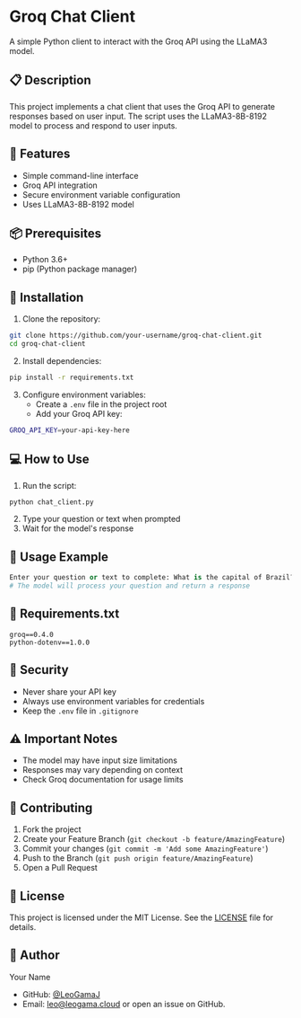 # Groq Chat Client

A simple Python client to interact with the Groq API using the LLaMA3 model.

## 📋 Description

This project implements a chat client that uses the Groq API to generate responses based on user input. The script uses the LLaMA3-8B-8192 model to process and respond to user inputs.

## 🚀 Features

- Simple command-line interface
- Groq API integration
- Secure environment variable configuration
- Uses LLaMA3-8B-8192 model

## 📦 Prerequisites

- Python 3.6+
- pip (Python package manager)

## 🔧 Installation

1. Clone the repository:
```bash
git clone https://github.com/your-username/groq-chat-client.git
cd groq-chat-client
```

2. Install dependencies:
```bash
pip install -r requirements.txt
```

3. Configure environment variables:
   - Create a `.env` file in the project root
   - Add your Groq API key:
```bash
GROQ_API_KEY=your-api-key-here
```

## 💻 How to Use

1. Run the script:
```bash
python chat_client.py
```

2. Type your question or text when prompted
3. Wait for the model's response

## 📄 Usage Example

```python
Enter your question or text to complete: What is the capital of Brazil?
# The model will process your question and return a response
```

## 📝 Requirements.txt
```
groq==0.4.0
python-dotenv==1.0.0
```

## 🔐 Security

- Never share your API key
- Always use environment variables for credentials
- Keep the `.env` file in `.gitignore`

## ⚠️ Important Notes

- The model may have input size limitations
- Responses may vary depending on context
- Check Groq documentation for usage limits

## 🤝 Contributing

1. Fork the project
2. Create your Feature Branch (`git checkout -b feature/AmazingFeature`)
3. Commit your changes (`git commit -m 'Add some AmazingFeature'`)
4. Push to the Branch (`git push origin feature/AmazingFeature`)
5. Open a Pull Request

## 📝 License

This project is licensed under the MIT License. See the [LICENSE](LICENSE) file for details.

## 👤 Author

Your Name
- GitHub: [@LeoGamaJ](https://github.com/LeoGamaJ)
- Email: leo@leogama.cloud or open an issue on GitHub.
